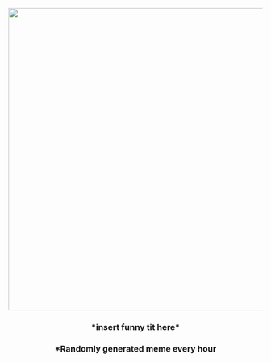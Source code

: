 <p align="center">
        <img src="https://i.redd.it/6u57wkqoorl81.gif" width="600" height="600">
        </p>
        <h3 align="center">*insert funny tit here*</h3>
        <h3 align="center">*Randomly generated meme every hour</h3>
    